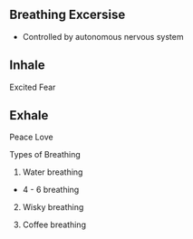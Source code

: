 ## Breathing Excersise

- Controlled by autonomous nervous system

## Inhale

Excited
Fear

## Exhale

Peace
Love

Types of Breathing

1. Water breathing

- 4 - 6 breathing

2. Wisky breathing

3. Coffee breathing
